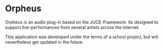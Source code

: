 # Orpheus
Orpheus is an audio plug-in based on the JUCE-Framework. Its designed to support live-performances from several artists across the internet.

This application was developed under the terms of a school project, but will nevertheless get updated in the future.
